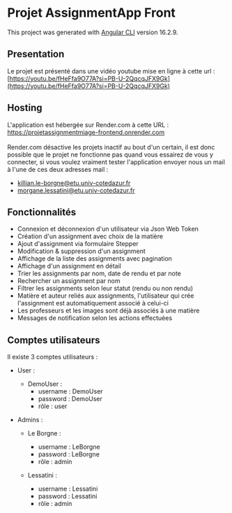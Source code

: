 # Projet AssignmentApp Front

This project was generated with [Angular CLI](https://github.com/angular/angular-cli) version 16.2.9.

## Presentation 
Le projet est présenté dans une vidéo youtube mise en ligne à cette url : [https://youtu.be/fHeFfa9O77A?si=PB-U-2QqcqJFX9Gk](https://youtu.be/fHeFfa9O77A?si=PB-U-2QqcqJFX9Gk)

## Hosting
L'application est hébergée sur Render.com à cette URL : <br>https://projetassignmentmiage-frontend.onrender.com<br><br>
Render.com désactive les projets inactif au bout d'un certain, il est donc possible que le projet ne fonctionne pas quand vous essairez de vous y connecter, si vous voulez vraiment tester l'application envoyer nous un mail à l'une de ces deux adresses mail :

- killian.le-borgne@etu.univ-cotedazur.fr
- morgane.lessatini@etu.univ-cotedazur.fr

## Fonctionnalités

- Connexion et déconnexion d'un utilisateur via Json Web Token
- Création d'un assignment avec choix de la matière
- Ajout d'assignment via formulaire Stepper
- Modification & suppression d'un assignment
- Affichage de la liste des assignments avec pagination
- Affichage d'un assignment en détail
- Trier les assignments par nom, date de rendu et par note
- Rechercher un assignment par nom
- Filtrer les assignments selon leur statut (rendu ou non rendu)
- Matière et auteur reliés aux assignments, l'utilisateur qui crée l'assignment est automatiquement associé à celui-ci
- Les professeurs et les images sont déjà associés à une matière
- Messages de notification selon les actions effectuées

## Comptes utilisateurs
Il existe 3 comptes utilisateurs :
- User :
  - DemoUser : 
    - username : DemoUser 
    - password : DemoUser
    - rôle : user

- Admins :
  - Le Borgne : 
    - username : LeBorgne 
    - password : LeBorgne
    - rôle : admin 
  
  - Lessatini : 
    - username : Lessatini 
    - password : Lessatini
    - rôle : admin
